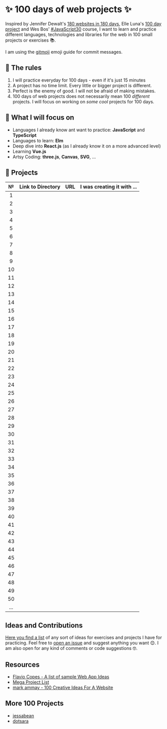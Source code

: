 # ✨ 100 days of web projects ✨

Inspired by Jennifer Dewalt's [180 websites in 180 days](http://jenniferdewalt.com/index.html), Elle Luna's [100 day project](https://thegreatdiscontent.com/100days) and Wes Bos' [#JavaScript30](https://javascript30.com/) course, I want to learn and practice different languages, technologies and libraries for the web in 100 small projects or exercises 📚.

I am using the [gitmoji](https://gitmoji.carloscuesta.me/) emoji guide for commit messages.

## 📜 The rules

1. I will practice everyday for 100 days - even if it's just 15 minutes
2. A project has no time limit. Every little or bigger project is different.
3. Perfect is the enemy of good. I will not be afraid of making mistakes.
4. 100 days of web projects does not necessarily mean 100 _different_  projects. I will focus on working on _some cool_  projects for 100 days.

## 🎯 What I will focus on

- Languages I already know ant want to practice: **JavaScript** and **TypeScript**
- Languages to learn: **Elm**
- Deep dive into **React.js** (as I already know it on a more advanced level)
- Learning **Vue.js**
- Artsy Coding: **three.js**, **Canvas**, **SVG**, ...

## 📅 Projects

| **№** | **Link to Directory** | **URL** | **I was creating it with ...** |
| :---: | :-------------------- | :------ | ------------------------------ |
|   1   |                       |         |                                |
|   2   |                       |         |                                |
|   3   |                       |         |                                |
|   4   |                       |         |                                |
|   5   |                       |         |                                |
|   6   |                       |         |                                |
|   7   |                       |         |                                |
|   8   |                       |         |                                |
|   9   |                       |         |                                |
|  10   |                       |         |                                |
|  11   |                       |         |                                |
|  12   |                       |         |                                |
|  13   |                       |         |                                |
|  14   |                       |         |                                |
|  15   |                       |         |                                |
|  16   |                       |         |                                |
|  17   |                       |         |                                |
|  18   |                       |         |                                |
|  19   |                       |         |                                |
|  20   |                       |         |                                |
|  21   |                       |         |                                |
|  22   |                       |         |                                |
|  23   |                       |         |                                |
|  24   |                       |         |                                |
|  25   |                       |         |                                |
|  26   |                       |         |                                |
|  27   |                       |         |                                |
|  28   |                       |         |                                |
|  29   |                       |         |                                |
|  30   |                       |         |                                |
|  31   |                       |         |                                |
|  32   |                       |         |                                |
|  33   |                       |         |                                |
|  34   |                       |         |                                |
|  35   |                       |         |                                |
|  36   |                       |         |                                |
|  37   |                       |         |                                |
|  38   |                       |         |                                |
|  39   |                       |         |                                |
|  40   |                       |         |                                |
|  41   |                       |         |                                |
|  42   |                       |         |                                |
|  43   |                       |         |                                |
|  44   |                       |         |                                |
|  45   |                       |         |                                |
|  46   |                       |         |                                |
|  47   |                       |         |                                |
|  48   |                       |         |                                |
|  49   |                       |         |                                |
|  50   |                       |         |                                |
|  ...  |                       |         |                                |

## Ideas and Contributions

[Here you find a list](https://github.com/s1gr1d/100-days-of-web-projects/tree/master/ideas)  of any sort of ideas for exercises and projects I have for practicing. Feel free to [open an issue](https://github.com/s1gr1d/100-days-of-web-projects/issues) and suggest anything you want 😊. I am also open for any kind of comments or code suggestions 🤓.

## Resources

- [ Flavio Copes  - A list of sample Web App Ideas](https://flaviocopes.com/sample-app-ideas/) 
- [Mega Project List](https://github.com/karan/Projects) 
- [mark ammay - 100 Creative Ideas For A Website](http://www.markammay.com/100-creative-ideas-for-a-website/)

## More 100 Projects
- [jessabean](https://github.com/jessabean/100-javascript-projects) 
- [dotsara](https://github.com/dotsara/100-projects) 